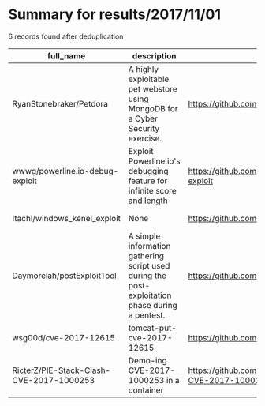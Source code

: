 
# Summary for results/2017/11/01
    
6 records found after deduplication

| full_name | description | html_url | matched_list | matched_count | pushed_at | size | stargazers_count | language | forks_count |
|------------------------------------------|-------------------------------------------------------------------------------------------------|-------------------------------------------------------------|----------------|-----------------|---------------------------|--------|--------------------|------------|---------------|
| RyanStonebraker/Petdora | A highly exploitable pet webstore using MongoDB for a Cyber Security exercise. | https://github.com/RyanStonebraker/Petdora | ['exploit'] | 1 | 2017-11-01 06:04:22+00:00 | 2404 | 0 | PHP | 0 |
| wwwg/powerline.io-debug-exploit | Exploit Powerline.io's debugging feature for infinite score and length | https://github.com/wwwg/powerline.io-debug-exploit | ['exploit'] | 1 | 2017-11-01 02:32:26+00:00 | 3 | 1 | JavaScript | 4 |
| Itachl/windows_kenel_exploit | None | https://github.com/Itachl/windows_kenel_exploit | ['exploit'] | 1 | 2017-11-01 08:07:36+00:00 | 147361 | 2 | C | 2 |
| Daymorelah/postExploitTool | A simple information gathering script used during the post-exploitation phase during a pentest. | https://github.com/Daymorelah/postExploitTool | ['exploit'] | 1 | 2017-11-01 10:21:50+00:00 | 17 | 4 | Python | 6 |
| wsg00d/cve-2017-12615 | tomcat-put-cve-2017-12615 | https://github.com/wsg00d/cve-2017-12615 | ['cve-2'] | 1 | 2017-11-01 16:12:40+00:00 | 0 | 2 | Python | 2 |
| RicterZ/PIE-Stack-Clash-CVE-2017-1000253 | Demo-ing CVE-2017-1000253 in a container | https://github.com/RicterZ/PIE-Stack-Clash-CVE-2017-1000253 | ['cve-2'] | 1 | 2017-11-01 07:59:24+00:00 | 65 | 0 | C | 5 |
